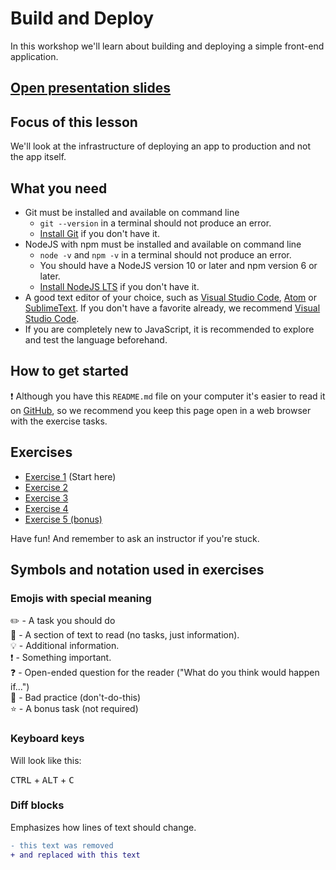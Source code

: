 # Build and Deploy

In this workshop we'll learn about building and deploying a simple front-end application.

## [Open presentation slides](https://docs.google.com/presentation/d/1z7vcc8gbpSMCRcwpAOm4OMzNz4eZUV8gIOM16-oDVcc/edit?usp=sharing)

## Focus of this lesson

We'll look at the infrastructure of deploying an app to production and not the app itself.

## What you need

* Git must be installed and available on command line
  * `git --version` in a terminal should not produce an error. 
  * [Install Git](https://git-scm.com/downloads) if you don't have it.
* NodeJS with npm must be installed and available on command line
  * `node -v` and `npm -v` in a terminal should not produce an error.
  * You should have a NodeJS version 10 or later and npm version 6 or later.
  * [Install NodeJS LTS](https://nodejs.org/) if you don't have it.
* A good text editor of your choice, such as [Visual Studio Code](https://www.visualstudio.com/), [Atom](https://atom.io/) or [SublimeText](https://www.sublimetext.com/). If you don't have a favorite already, we recommend [Visual Studio Code](https://www.visualstudio.com/).
* If you are completely new to JavaScript, it is recommended to explore and test the language beforehand.

## How to get started

:exclamation: Although you have this `README.md` file on your computer it's easier to read it on [GitHub](https://github.com/nerdschoolbergen/build-and-deploy/blob/master/README.md), so we recommend you keep this page open in a web browser with the exercise tasks.

## Exercises

* [Exercise 1](./_exercises/exercise_1.md/) (Start here)
* [Exercise 2](./_exercises/exercise_2.md/)
* [Exercise 3](./_exercises/exercise_3.md/)
* [Exercise 4](./_exercises/exercise_4.md/)
* [Exercise 5 (bonus)](./_exercises/exercise_5.md/)

Have fun! And remember to ask an instructor if you're stuck.

## Symbols and notation used in exercises

### Emojis with special meaning

:pencil2: - A task you should do  
:book: - A section of text to read (no tasks, just information).  
:bulb: - Additional information.  
:exclamation: - Something important.  
:question: - Open-ended question for the reader ("What do you think would happen if...")  
:poop: - Bad practice (don't-do-this)  
:star: - A bonus task (not required)

### Keyboard keys

Will look like this:

<kbd>CTRL</kbd> + <kbd>ALT</kbd> + <kbd>C</kbd>

### Diff blocks

Emphasizes how lines of text should change.

```diff
- this text was removed
+ and replaced with this text
```
